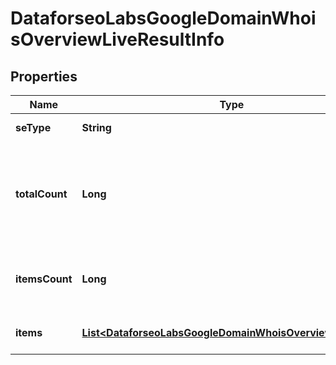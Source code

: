 

# DataforseoLabsGoogleDomainWhoisOverviewLiveResultInfo


## Properties

| Name | Type | Description | Notes |
|------------ | ------------- | ------------- | -------------|
|**seType** | **String** | search engine type |  [optional] |
|**totalCount** | **Long** | total amount of results in our database relevant to your request |  [optional] |
|**itemsCount** | **Long** | the number of results returned in the items array |  [optional] |
|**items** | [**List&lt;DataforseoLabsGoogleDomainWhoisOverviewLiveItem&gt;**](DataforseoLabsGoogleDomainWhoisOverviewLiveItem.md) | contains ranking and traffic data |  [optional] |




